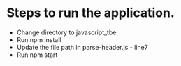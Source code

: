 # Steps to run the application.

* Change directory to javascript_tbe
* Run npm install
* Update the file path in parse-header.js - line7
* Run npm start

